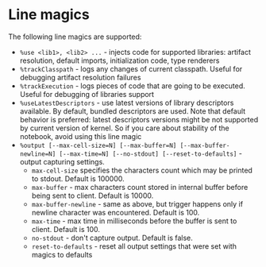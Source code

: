 # Line magics
The following line magics are supported:
 - `%use <lib1>, <lib2> ...` - injects code for supported libraries: artifact resolution, default imports, initialization code, type renderers
 - `%trackClasspath` - logs any changes of current classpath. Useful for debugging artifact resolution failures
 - `%trackExecution` - logs pieces of code that are going to be executed. Useful for debugging of libraries support
 - `%useLatestDescriptors` - use latest versions of library descriptors available. By default, bundled descriptors are used. Note that default behavior is preferred: latest descriptors versions might be not supported by current version of kernel. So if you care about stability of the notebook, avoid using this line magic
 - `%output [--max-cell-size=N] [--max-buffer=N] [--max-buffer-newline=N] [--max-time=N] [--no-stdout] [--reset-to-defaults]` - 
 output capturing settings.
     - `max-cell-size` specifies the characters count which may be printed to stdout. Default is 100000.
     - `max-buffer` - max characters count stored in internal buffer before being sent to client. Default is 10000.
     - `max-buffer-newline` - same as above, but trigger happens only if newline character was encountered. Default is 100.
     - `max-time` - max time in milliseconds before the buffer is sent to client. Default is 100.
     - `no-stdout` - don't capture output. Default is false.
     - `reset-to-defaults` - reset all output settings that were set with magics to defaults
 